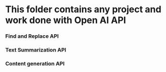 # This folder contains any project and work done with Open AI API 
### Find and Replace API
### Text Summarization API
### Content generation API